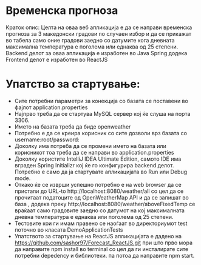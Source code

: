 # Временска прогноза
Краток опис: Целта на оваа веб апликација е да се направи временска прогноза за 3 македонски градови по случаен избор и да се прикажат
во табела само оние градови заедно со датумите кога дневната максимална температура е поголема или еднаква од 25 степени. Backend делот за оваа апликација е изработен во Java Spring додека Frontend делот е изработен во ReactJS

# Упатство за стартување:
- Сите потребни параметри за конекција со базата се поставени во фајлот application.properties
- Најпрво треба да се стартува MySQL сервер кој ќе слуша на порта 3306.
- Името на базата треба да биде openweather
- Потребно е да се креира корисник со сите дозволи врз базата со username:root/password:
- Доколку има потреба да се промени името на базата или корисникот тоа треба да се направи во application.properties
- Доколку користите IntelliJ IDEA Ultimate Edition, самото IDE има вграден Spring Initializr кој ќе го конфигурира backend делот. Потребно е само да ја стартувате апликацијата во Run или Debug mode.
- Откако ќе се изврши успешно потребно е на web browser да се пристапи до URL-to http://localhost:8080/weather/all со цел да се прочитаат податоците од OpenWeatherMap API и да се запишат во база , додека преку http://localhost:8080/weather/aboveFixedTemp се враќаат само градовите заедно со датумот на кој максималната дневна температура е еднаква или поголема од 25 степени.
- Тестовите кои ги имам правено се наоѓаат во директориумот test поточно во класата DemoApplicationTests
- Упатството за стартување на ReactJS апликацијата е дадено на https://github.com/sashor97/Forecast_ReactJS.git при што прво мора да направите npm install во terminal со цел да ги инсталирате сите потребни depedency и библиотеки. па потоа да направите npm start.
